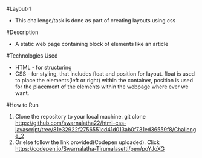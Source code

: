 #Layout-1
- This challenge/task is done as part of creating layouts using css

#Description
- A static web page containing block of elements like an article

#Technologies Used
- HTML - for structuring
- CSS - for styling, that includes float and position for layout. float is used to place the elements(left or right) within the container, position is used for the placement of the elements within the webpage where ever we want.

#How to Run
1. Clone the repository to your local machine. git clone https://github.com/swarnalatha22/html-css-javascript/tree/81e32922f2756551cd41d013ab0f731ed36559f8/Challenge_2
2. Or else follow the link provided(Codepen uploaded).
   Click https://codepen.io/Swarnalatha-Tirumalasetti/pen/poYJoXG
